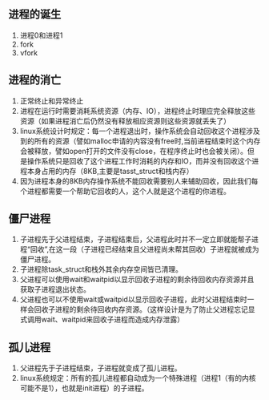 ## 进程的诞生
1. 进程0和进程1
2. fork
3. vfork

## 进程的消亡
1. 正常终止和异常终止
2. 进程在运行时需要消耗系统资源（内存、IO），进程终止时理应完全释放这些资源（如果进程消亡后仍然没有释放相应资源则这些资源就丢失了）
3. linux系统设计时规定：每一个进程退出时，操作系统会自动回收这个进程涉及到的所有的资源（譬如malloc申请的内容没有free时,当前进程结束时这个内存会被释放，譬如open打开的文件没有close，在程序终止时也会被关闭）。但是操作系统只是回收了这个进程工作时消耗的内存和IO，而并没有回收这个进程本身占用的内存（8KB,主要是tasst_struct和栈内存）
4. 因为进程本身的8KB内存操作系统不能回收需要别人来辅助回收，因此我们每个进程都需要一个帮助它回收的人，这个人就是这个进程的你进程。

## 僵尸进程
1. 子进程先于父进程结束，子进程结束后，父进程此时并不一定立即就能帮子进程“回收”,在这一段（子进程已经结束且父进程尚未帮其回收）子进程就被成为僵尸进程。
2. 子进程除task_struct和栈外其余内存空间皆已清理。
3. 父进程可以使用wait和waitpid以显示回收子进程的剩余待回收内存资源并且获取子进程退出状态。
4. 父进程也可以不使用wait或waitpid以显示回收子进程，此时父进程结束时一样会回收子进程的剩余待回收内存资源。（这样设计是为了防止父进程忘记显式调用wait、waitpid来回收子进程而造成内存泄露）

## 孤儿进程
1. 父进程先于子进程结束，子进程就变成了孤儿进程。
2. linux系统规定：所有的孤儿进程都自动成为一个特殊进程（进程1（有的内核可能不是1），也就是init进程）的子进程。